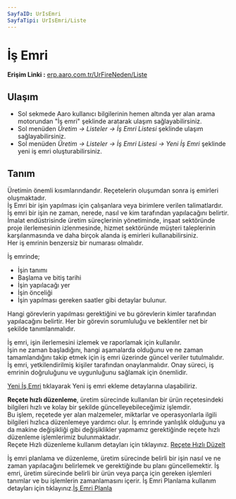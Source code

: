 ```yaml
---
SayfaID: UrIsEmri
SayfaTipi: UrIsEmri/Liste
---
```


# İş Emri

**Erişim Linki :** [erp.aaro.com.tr/UrFireNeden/Liste](erp.aaro.com.tr/UrFireNeden/Liste)

## Ulaşım 

- Sol sekmede Aaro kullanıcı bilgilerinin hemen altında yer alan arama motorundan "İş emri" şeklinde aratarak ulaşım sağlayabilirsiniz.
- Sol menüden *Üretim -> Listeler -> İş Emri Listesi* şeklinde ulaşım sağlayabilirsiniz. 
- Sol menüden *Üretim -> Listeler -> İş Emri Listesi -> Yeni İş Emri* şeklinde yeni iş emri oluşturabilirsiniz. 

## Tanım

Üretimin önemli kısımlarındandır. Reçetelerin oluşumdan sonra iş emirleri oluşmaktadır.  
İş Emri bir işin yapılması için çalışanlara veya birimlere verilen talimatlardır.   
İş emri bir işin ne zaman, nerede, nasıl ve kim tarafından yapılacağını belirtir.  
İmalat endüstrisinde üretim süreçlerinin yönetiminde, inşaat sektöründe proje ilerlemesinin izlenmesinde, hizmet sektöründe müşteri taleplerinin karşılanmasında ve daha birçok alanda iş emirleri kullanabilirsiniz.  
Her iş emrinin benzersiz bir numarası olmalıdır.

İş emrinde;
- İşin tanımı
- Başlama ve bitiş tarihi 
- İşin yapılacağı yer 
- İşin önceliği
- İşin yapılması gereken saatler gibi detaylar bulunur.

Hangi görevlerin yapılması gerektiğini ve bu görevlerin kimler tarafından yapılacağını belirtir. 
Her bir görevin sorumluluğu ve beklentiler net bir şekilde tanımlanmalıdır.

İş emri, işin ilerlemesini izlemek ve raporlamak için kullanılır.    
İşin ne zaman başladığını, hangi aşamalarda olduğunu ve ne zaman tamamlandığını takip etmek için iş emri üzerinde güncel veriler tutulmalıdır.
İş emri, yetkilendirilmiş kişiler tarafından onaylanmalıdır. Onay süreci, iş emrinin doğruluğunu ve uygunluğunu sağlamak için önemlidir.

[Yeni İş Emri](../Uretim/YeniIsEmri.md) tıklayarak Yeni iş emri ekleme detaylarına ulaşabiliriz.

**Reçete hızlı düzenleme**, üretim sürecinde kullanılan bir ürün reçetesindeki bilgileri hızlı ve kolay bir şekilde güncelleyebileceğimiz işlemdir.  
Bu işlem, reçetede yer alan malzemeler, miktarlar ve operasyonlarla ilgili bilgileri hızlıca düzenlemeye yardımcı olur. 
İş emrinde yanlışlık olduğunu ya da makine değişikliği gibi değişiklikler yapmamız gerektiğinde reçete hızlı düzenleme işlemlerimiz bulunmaktadır.  
Reçete Hızlı düzenleme kullanım detayları için tıklayınız. [Reçete Hızlı Düzelt](../Uretim/ReceteHizliEkle.md)

İş emri planlama ve düzenleme, üretim sürecinde belirli bir işin nasıl ve ne zaman yapılacağını belirlemek ve gerektiğinde bu planı güncellemektir. 
İş emri, üretim sürecinde belirli bir ürün veya parça için gereken işlemleri tanımlar ve bu işlemlerin zamanlamasını içerir. 
İş Emri Planlama kullanım detayları için tıklayınız.[İş Emri Planla](../Uretim/IsEmriPlanla.md)

